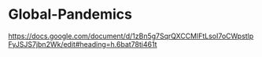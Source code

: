 # Global-Pandemics
https://docs.google.com/document/d/1zBn5g7SqrQXCCMlFtLsoI7oCWpstlpFyJSJS7jbn2Wk/edit#heading=h.6bat78ti461t

